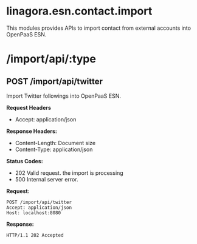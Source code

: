 # linagora.esn.contact.import

This modules provides APIs to import contact from external accounts into OpenPaaS ESN.

# /import/api/:type

## POST /import/api/twitter

Import Twitter followings into OpenPaaS ESN.

**Request Headers**

- Accept: application/json

**Response Headers:**

- Content-Length: Document size
- Content-Type: application/json

**Status Codes:**

- 202 Valid request. the import is processing
- 500 Internal server error.

**Request:**

    POST /import/api/twitter
    Accept: application/json
    Host: localhost:8080

**Response:**

    HTTP/1.1 202 Accepted